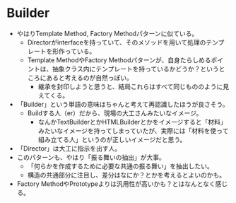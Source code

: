 # Builder

- やはりTemplate Method, Factory Methodパターンに似ている。
  - Directorがinterfaceを持っていて、そのメソッドを用いて処理のテンプレートを形作っている。
  - Template MethodやFactory Methodパターンが、自身たらしめるポイントは、抽象クラス内にテンプレートを持っているかどうか？というところにあると考えるのが自然っぽい。
    - 継承を封印しようと思うと、結局これらはすべて同じもののように見えてくる。
- 「Builder」という単語の意味はちゃんと考えて再認識したほうが良さそう。
  - Buildする人（er）だから、現場の大工さんみたいなイメージ。
    - なんかTextBuilderとかHTMLBuilderとかをイメージすると「材料」みたいなイメージを持ってしまっていたが、実際には「材料を使って組み立てる人」というのが正しいイメージだと思う。
- 「Director」は大工に指示を出す人。
- このパターンも、やはり「振る舞いの抽出」が大事。
  - 「何らかを作成するために必要な共通の振る舞い」を抽出したい。
  - 構造の共通部分に注目し、差分はなにか？とかを考えるとよいのかも。
- Factory MethodやPrototypeよりは汎用性が高いかも？とはなんとなく感じる。
